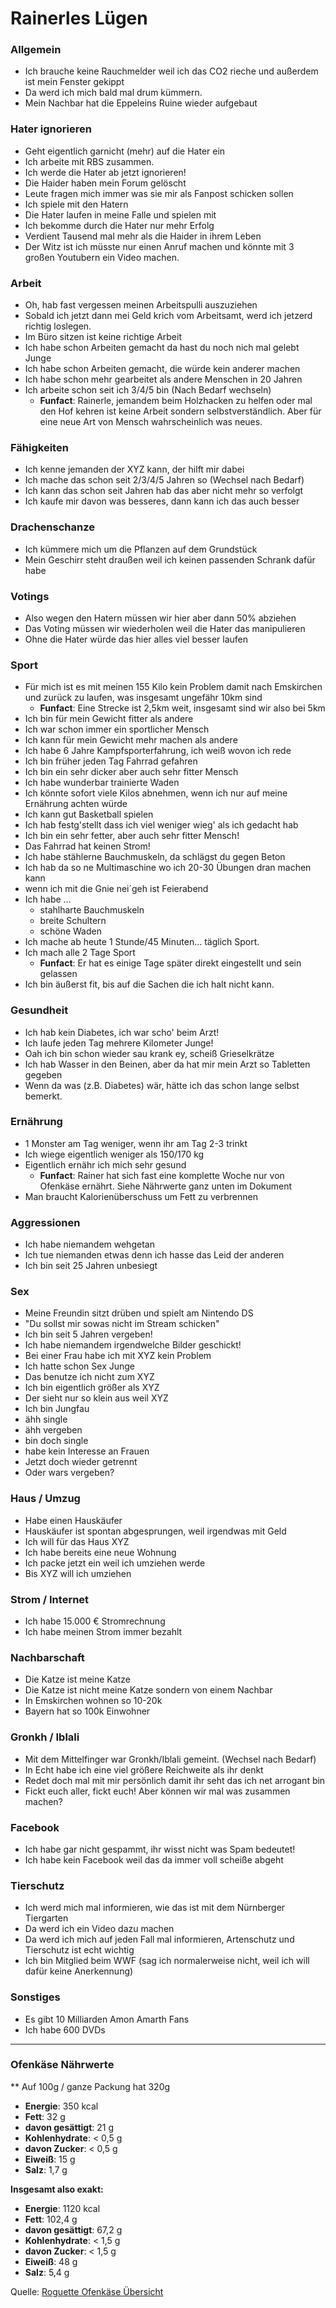 # Rainerles Lügen

### Allgemein
- Ich brauche keine Rauchmelder weil ich das CO2 rieche und außerdem ist mein Fenster gekippt
- Da werd ich mich bald mal drum kümmern.
- Mein Nachbar hat die Eppeleins Ruine wieder aufgebaut

### Hater ignorieren
- Geht eigentlich garnicht (mehr) auf die Hater ein
- Ich arbeite mit RBS zusammen.
- Ich werde die Hater ab jetzt ignorieren!
- Die Haider haben mein Forum gelöscht
- Leute fragen mich immer was sie mir als Fanpost schicken sollen
- Ich spiele mit den Hatern
- Die Hater laufen in meine Falle und spielen mit
- Ich bekomme durch die Hater nur mehr Erfolg
- Verdient Tausend mal mehr als die Haider in ihrem Leben
- Der Witz ist ich müsste nur einen Anruf machen und könnte mit 3 großen Youtubern ein Video machen.

### Arbeit
- Oh, hab fast vergessen meinen Arbeitspulli auszuziehen
- Sobald ich jetzt dann mei Geld krich vom Arbeitsamt, werd ich jetzerd richtig loslegen.
- Im Büro sitzen ist keine richtige Arbeit
- Ich habe schon Arbeiten gemacht da hast du noch nich mal gelebt Junge
- Ich habe schon Arbeiten gemacht, die würde kein anderer machen
- Ich habe schon mehr gearbeitet als andere Menschen in 20 Jahren
- Ich arbeite schon seit ich 3/4/5 bin (Nach Bedarf wechseln)
  - **Funfact**: Rainerle, jemandem beim Holzhacken zu helfen oder mal den Hof kehren ist keine Arbeit sondern selbstverständlich. Aber für eine neue Art von Mensch wahrscheinlich was neues.

### Fähigkeiten
- Ich kenne jemanden der XYZ kann, der hilft mir dabei
- Ich mache das schon seit 2/3/4/5 Jahren so (Wechsel nach Bedarf)
- Ich kann das schon seit Jahren hab das aber nicht mehr so verfolgt
- Ich kaufe mir davon was besseres, dann kann ich das auch besser

### Drachenschanze
- Ich kümmere mich um die Pflanzen auf dem Grundstück
- Mein Geschirr steht draußen weil ich keinen passenden Schrank dafür habe

### Votings
- Also wegen den Hatern müssen wir hier aber dann 50% abziehen
- Das Voting müssen wir wiederholen weil die Hater das manipulieren
- Ohne die Hater würde das hier alles viel besser laufen

### Sport
- Für mich ist es mit meinen 155 Kilo kein Problem damit nach Emskirchen und zurück zu laufen, was insgesamt ungefähr 10km sind
  - **Funfact**: Eine Strecke ist 2,5km weit, insgesamt sind wir also bei 5km
- Ich bin für mein Gewicht fitter als andere
- Ich war schon immer ein sportlicher Mensch
- Ich kann für mein Gewicht mehr machen als andere
- Ich habe 6 Jahre Kampfsporterfahrung, ich weiß wovon ich rede
- Ich bin früher jeden Tag Fahrrad gefahren
- Ich bin ein sehr dicker aber auch sehr fitter Mensch
- Ich habe wunderbar trainierte Waden
- Ich könnte sofort viele Kilos abnehmen, wenn ich nur auf meine Ernährung achten würde
- Ich kann gut Basketball spielen
- Ich hab festg'stellt dass ich viel weniger wieg' als ich gedacht hab
- Ich bin ein sehr fetter, aber auch sehr fitter Mensch!
- Das Fahrrad hat keinen Strom!
- Ich habe stählerne Bauchmuskeln, da schlägst du gegen Beton
- Ich hab da so ne Multimaschine wo ich 20-30 Übungen dran machen kann
- wenn ich mit die Gnie nei´geh ist Feierabend
- Ich habe …
  - stahlharte Bauchmuskeln
  - breite Schultern
  - schöne Waden
- Ich mache ab heute 1 Stunde/45 Minuten... täglich Sport.
- Ich mach alle 2 Tage Sport
  - **Funfact**: Er hat es einige Tage später direkt eingestellt und sein gelassen
- Ich bin äußerst fit, bis auf die Sachen die ich halt nicht kann.


### Gesundheit
- Ich hab kein Diabetes, ich war scho' beim Arzt!
- Ich laufe jeden Tag mehrere Kilometer Junge!
- Oah ich bin schon wieder sau krank ey, scheiß Grieselkrätze
- Ich hab Wasser in den Beinen, aber da hat mir mein Arzt so Tabletten gegeben
- Wenn da was (z.B. Diabetes) wär, hätte ich das schon lange selbst bemerkt.

### Ernährung
- 1 Monster am Tag weniger, wenn ihr am Tag 2-3 trinkt
- Ich wiege eigentlich weniger als 150/170 kg
- Eigentlich ernähr ich mich sehr gesund
  - **Funfact**: Rainer hat sich fast eine komplette Woche nur von Ofenkäse ernährt. Siehe Nährwerte ganz unten im Dokument
- Man braucht Kalorienüberschuss um Fett zu verbrennen

### Aggressionen
- Ich habe niemandem wehgetan
- Ich tue niemanden etwas denn ich hasse das Leid der anderen
- Ich bin seit 25 Jahren unbesiegt

### Sex
- Meine Freundin sitzt drüben und spielt am Nintendo DS
- "Du sollst mir sowas nicht im Stream schicken"
- Ich bin seit 5 Jahren vergeben!
- Ich habe niemandem irgendwelche Bilder geschickt!
- Bei einer Frau habe ich mit XYZ kein Problem
- Ich hatte schon Sex Junge
- Das benutze ich nicht zum XYZ
- Ich bin eigentlich größer als XYZ
- Der sieht nur so klein aus weil XYZ
- Ich bin Jungfau
- ähh single
- ähh vergeben
- bin doch single
- habe kein Interesse an Frauen
- Jetzt doch wieder getrennt
- Oder wars vergeben?

### Haus / Umzug
- Habe einen Hauskäufer
- Hauskäufer ist spontan abgesprungen, weil irgendwas mit Geld
- Ich will für das Haus XYZ
- Ich habe bereits eine neue Wohnung
- Ich packe jetzt ein weil ich umziehen werde
- Bis XYZ will ich umziehen

### Strom / Internet
- Ich habe 15.000 € Stromrechnung
- Ich habe meinen Strom immer bezahlt

### Nachbarschaft
- Die Katze ist meine Katze
- Die Katze ist nicht meine Katze sondern von einem Nachbar
- In Emskirchen wohnen so 10-20k
- Bayern hat so 100k Einwohner

### Gronkh / Iblali
- Mit dem Mittelfinger war Gronkh/Iblali gemeint. (Wechsel nach Bedarf)
- In Echt habe ich eine viel größere Reichweite als ihr denkt
- Redet doch mal mit mir persönlich damit ihr seht das ich net arrogant bin
- Fickt euch aller, fickt euch! Aber können wir mal was zusammen machen?

### Facebook
- Ich habe gar nicht gespammt, ihr wisst nicht was Spam bedeutet!
- Ich habe kein Facebook weil das da immer voll scheiße abgeht

### Tierschutz
- Ich werd mich mal informieren, wie das ist mit dem Nürnberger Tiergarten
- Da werd ich ein Video dazu machen
- Da werd ich mich auf jeden Fall mal informieren, Artenschutz und Tierschutz ist echt wichtig
- Ich bin Mitglied beim WWF (sag ich normalerweise nicht, weil ich will dafür keine Anerkennung)
  
### Sonstiges
- Es gibt 10 Milliarden Amon Amarth Fans
- Ich habe 600 DVDs

---

### Ofenkäse Nährwerte

** Auf 100g / ganze Packung hat 320g

- **Energie**: 350 kcal
- **Fett**: 32 g
- **davon gesättigt**: 21 g
- **Kohlenhydrate**: < 0,5 g
- **davon Zucker**: < 0,5 g
- **Eiweiß**: 15 g
- **Salz**: 1,7 g

**Insgesamt also exakt:**

- **Energie**: 1120 kcal
- **Fett**: 102,4 g
- **davon gesättigt**: 67,2 g
- **Kohlenhydrate**: < 1,5 g
- **davon Zucker**: < 1,5 g
- **Eiweiß**: 48 g
- **Salz**: 5,4 g

Quelle: [Roguette Ofenkäse Übersicht](http://www.rougette.de/produkte/produktuebersicht/ofenkaese)
